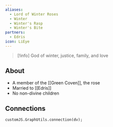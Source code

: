 ```yaml
---
aliases:
  - Lord of Winter Roses
  - Winter
  - Winter's Rasp
  - Winter's Bite
partners:
  - Edris
icon: LiEye
---
```

> [!info] God of winter, justice, family, and love

## About

- A member of the [[Green Coven]], the rose
- Married to [[Edris]]
- No non-divine children

## Connections

```dataviewjs
customJS.GraphUtils.connection(dv);
```

